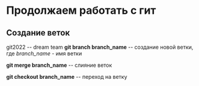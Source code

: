 # Продолжаем работать с гит

## Создание веток

git2022 -- dream team
**git branch branch_name** -- создание новой ветки, где *branch_name* - имя ветки

**git merge branch_name** -- слияние веток

**git checkout branch_name** -- переход на ветку